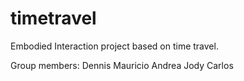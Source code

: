 # timetravel
Embodied Interaction project based on time travel.

Group members:
Dennis
Mauricio
Andrea
Jody
Carlos
